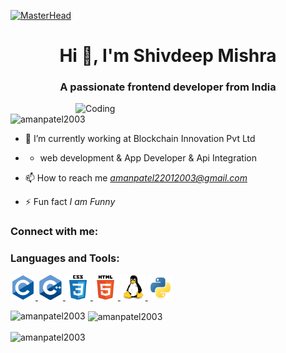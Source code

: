 [![MasterHead ](https://kids.kiddle.co/images/8/85/RippleCarry2.gif)](https://shivdeep2002.io)
<h1 align="center">Hi 👋, I'm Shivdeep Mishra</h1>
<h3 align="center">A passionate frontend developer from India</h3>
<img align="right" alt="Coding" width="400" src="https://media.giphy.com/media/qgQUggAC3Pfv687qPC/giphy.gif">
<p align="left"> <img src="https://komarev.com/ghpvc/?username=amanpatel2003&label=Profile%20views&color=0e75b6&style=flat" alt="amanpatel2003" /> </p>

- 🌱 I’m currently working at Blockchain Innovation Pvt Ltd
- *  web development & App Developer & Api Integration 

- 📫 How to reach me *amanpatel22012003@gmail.com*

- ⚡ Fun fact *I am Funny*

<h3 align="left">Connect with me:</h3>
<p align="left">
</p>

<h3 align="left">Languages and Tools:</h3>
<p align="left"> <a href="https://www.cprogramming.com/" target="_blank" rel="noreferrer"> <img src="https://raw.githubusercontent.com/devicons/devicon/master/icons/c/c-original.svg" alt="c" width="40" height="40"/> </a> <a href="https://www.w3schools.com/cpp/" target="_blank" rel="noreferrer"> <img src="https://raw.githubusercontent.com/devicons/devicon/master/icons/cplusplus/cplusplus-original.svg" alt="cplusplus" width="40" height="40"/> </a> <a href="https://www.w3schools.com/css/" target="_blank" rel="noreferrer"> <img src="https://raw.githubusercontent.com/devicons/devicon/master/icons/css3/css3-original-wordmark.svg" alt="css3" width="40" height="40"/> </a> <a href="https://www.w3.org/html/" target="_blank" rel="noreferrer"> <img src="https://raw.githubusercontent.com/devicons/devicon/master/icons/html5/html5-original-wordmark.svg" alt="html5" width="40" height="40"/> </a> <a href="https://www.linux.org/" target="_blank" rel="noreferrer"> <img src="https://raw.githubusercontent.com/devicons/devicon/master/icons/linux/linux-original.svg" alt="linux" width="40" height="40"/> </a> <a href="https://www.python.org" target="_blank" rel="noreferrer"> <img src="https://raw.githubusercontent.com/devicons/devicon/master/icons/python/python-original.svg" alt="python" width="40" height="40"/> </a> </p>

<p><img align="left" src="https://github-readme-stats.vercel.app/api/top-langs?username=amanpatel2003&show_icons=true&locale=en&layout=compact" alt="amanpatel2003" /></p>

<p>&nbsp;<img align="center" src="https://github-readme-stats.vercel.app/api?username=amanpatel2003&show_icons=true&locale=en" alt="amanpatel2003" /></p>

<p><img align="center" src="https://github-readme-streak-stats.herokuapp.com/?user=amanpatel2003&" alt="amanpatel2003" /></p>

